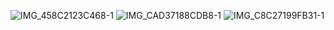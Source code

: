 ![IMG_458C2123C468-1](https://github.com/user-attachments/assets/c3a48cf7-8dcc-48d6-b53f-60ab36e0d2e0)
![IMG_CAD37188CDB8-1](https://github.com/user-attachments/assets/08d96646-b493-49f1-8bdf-b1b088b40a23)
![IMG_C8C27199FB31-1](https://github.com/user-attachments/assets/2a925c88-72a1-4345-b49f-4a761c2e11c3)
